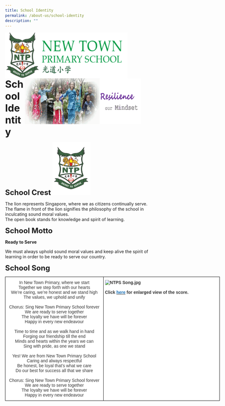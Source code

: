 ```yaml
---
title: School Identity
permalink: /about-us/school-identity
description: ""
---
```

<img src="/images/logosub.png" style="width:400px;height:150px;margin-left:0px;" align = "left">

<img src="/images/Header%20GIF.gif" style="width:380px;height:150px;margin-right:60px;" align = "right">
<br><br><br><br><br><br>

**<font size=6>School Identity</font>**

**<font size=5>School Crest</font>**
<img src="/images/Crest%202020.png"  
     style="width:25%">

The lion represents Singapore, where we as citizens continually serve.  
The flame in front of the lion signifies the philosophy of the school in inculcating sound moral values.  
The open book stands for knowledge and spirit of learning.

**<font size=5>School Motto</font>**

**Ready to Serve**

We must always uphold sound moral values and keep alive the spirit of learning in order to be ready to serve our country.



**<font size=5>School Song</font>**

<table style="border-collapse:collapse;border-spacing:0;table-layout: fixed; width: 702px" class="tg"><colgroup><col style="width: 321px"><col style="width: 381px"></colgroup><thead><tr><td style="background-color:#FFF;border-color:black;border-style:solid;border-width:1px;color:#333;font-family:Arial, sans-serif;font-size:14px;overflow:hidden;padding:10px 5px;text-align:center;vertical-align:top;word-break:normal"><span style="font-weight:normal">In New Town Primary, where we start</span><br><span style="font-weight:normal">Together we step forth with our hearts</span><br><span style="font-weight:normal">We’re caring, we’re honest and we stand high</span><br><span style="font-weight:normal">The values, we uphold and unify  </span><br><br>Chorus:  <span style="font-weight:normal">Sing New Town Primary School forever</span><br><span style="font-weight:normal">We are ready to serve together</span><br><span style="font-weight:normal">The loyalty we have will be forever</span><br><span style="font-weight:normal">Happy in every new endeavour  </span><br><br><span style="font-weight:normal">Time to time and as we walk hand in hand</span><br><span style="font-weight:normal">Forging our friendship till the end</span><br><span style="font-weight:normal">Minds and hearts within the years we can</span><br><span style="font-weight:normal">Sing with pride, as one we stand  </span><br><br><span style="font-weight:normal">Yes! We are from New Town Primary School</span><br><span style="font-weight:normal">Caring and always respectful</span><br><span style="font-weight:normal">Be honest, be loyal that’s what we care</span><br><span style="font-weight:normal">Do our best for success all that we share  </span><br><br>Chorus:  <span style="font-weight:normal">Sing New Town Primary School forever</span><br><span style="font-weight:normal">We are ready to serve together</span><br><span style="font-weight:normal">The loyalty we have will be forever</span><br><span style="font-weight:normal">Happy in every new endeavour</span></td><td style="background-color:#FFF;border-color:black;border-style:solid;border-width:1px;color:#333;font-family:Arial, sans-serif;font-size:14px;font-weight:bold;overflow:hidden;padding:10px 5px;text-align:left;vertical-align:top;word-break:normal"><img src="https://newtownpri.moe.edu.sg/qql/slot/u556/About%20Us/NTPS%20Song.jpg" alt="NTPS Song.jpg" width="389" height="543"><br><br>Click <a href="https://newtownpri.moe.edu.sg/qql/slot/u556/About%20Us/NTPS%20Song.jpg"><span style="text-decoration:none;color:#1870B6">here</span></a> for enlarged view of the score.   </td></tr></thead></table>